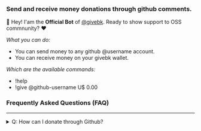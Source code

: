 ### Send and receive money donations through github comments. 

👋 Hey! I'am the **Official Bot** of [@givebk](https://github.com/givebk). Ready to show support to OSS commnunity? ❤️

_What you can do:_

- You can send money to any github @username account.
- You can receive money on your givebk wallet.

_Which are the available commands:_

- !help
- !give @github-username U$ 0.00

### Frequently Asked Questions (FAQ)
---
<details>
  <summary>Q: How can I donate through Github?</summary>
  <br />
A: The first step is to make sure @givebk-bot is a participant in the issue or pull request that you want to mention him. You can request the bot join the issue or PR on https://givebk.io/cockpit/invite-bot. Next:

1. mention @givebk-bot + !give command;
2. mention @github-username to who you will donate;
and finally, add the amount.

`@givebk-bot !give @github-username U$ 1.50`

Remember: You must have a positive balance on your account or deposit first.
</details>


